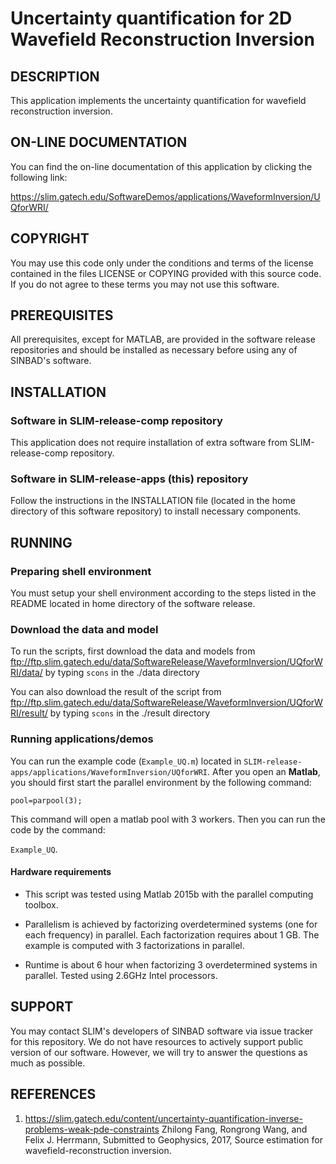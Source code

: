 # Uncertainty quantification for 2D Wavefield Reconstruction Inversion
##  DESCRIPTION
This application implements the uncertainty quantification for wavefield reconstruction inversion.
##  ON-LINE DOCUMENTATION
 You can find the on-line documentation of this application by clicking the following link:

  <https://slim.gatech.edu/SoftwareDemos/applications/WaveformInversion/UQforWRI/>

##  COPYRIGHT
 You may use this code only under the conditions and terms of the
 license contained in the files LICENSE or COPYING provided with this
 source code. If you do not agree to these terms you may not use this
 software.
##  PREREQUISITES
 All prerequisites, except for MATLAB, are provided in the software
 release repositories and should be installed as necessary before using
 any of SINBAD's software.
##  INSTALLATION
###  Software in SLIM-release-comp repository
 This application does not require installation of extra
 software from SLIM-release-comp repository.
###  Software in SLIM-release-apps (this) repository
 Follow the instructions in the INSTALLATION file (located in the home
 directory of this software repository) to install necessary components.
##  RUNNING
###  Preparing shell environment
 You must setup your shell environment according to the steps listed in
 the README located in home directory of the software release.

### Download the data and model
To run the scripts, first download the data and models from<br />
       <ftp://ftp.slim.gatech.edu/data/SoftwareRelease/WaveformInversion/UQforWRI/data/>
      by typing `scons` in the ./data directory

You can also download the result of the script from <br />
       <ftp://ftp.slim.gatech.edu/data/SoftwareRelease/WaveformInversion/UQforWRI/result/>
       by typing `scons` in the ./result directory

###  Running applications/demos
 You can run the example code (`Example_UQ.m`) located in `SLIM-release-apps/applications/WaveformInversion/UQforWRI`. After you open an **Matlab**, you should first start the parallel environment by the following command:

 `pool=parpool(3);`

 This command will open a matlab pool with 3 workers. Then you can run the code by the command:

 `Example_UQ`.


####  Hardware requirements
* This script was tested using Matlab 2015b with the parallel computing
toolbox.

* Parallelism is achieved by factorizing overdetermined systems (one for each frequency) in parallel. Each factorization requires about 1 GB. The example is computed with 3 factorizations in parallel.

* Runtime is about 6 hour when factorizing 3 overdetermined systems in parallel. Tested using 2.6GHz Intel processors.

##  SUPPORT
 You may contact SLIM's developers of SINBAD software via issue tracker for this repository. We do not have resources to actively support public version of our software. However, we will try to answer the questions as much as possible.

##  REFERENCES
 1. <https://slim.gatech.edu/content/uncertainty-quantification-inverse-problems-weak-pde-constraints> Zhilong Fang, Rongrong Wang, and Felix J. Herrmann, Submitted to Geophysics, 2017, Source estimation for wavefield-reconstruction inversion.
